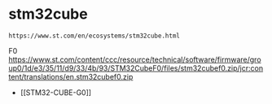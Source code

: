 
# stm32cube 
    https://www.st.com/en/ecosystems/stm32cube.html

F0
https://www.st.com/content/ccc/resource/technical/software/firmware/group0/1d/e3/35/11/d9/33/4b/93/STM32CubeF0/files/stm32cubef0.zip/jcr:content/translations/en.stm32cubef0.zip

- [[STM32-CUBE-G0]]


